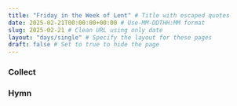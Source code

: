 ```yaml
---
title: "Friday in the Week of Lent" # Title with escaped quotes
date: 2025-02-21T00:00:00+00:00 # Use-MM-DDTHH:MM format
slug: 2025-02-21 # Clean URL using only date
layout: "days/single" # Specify the layout for these pages
draft: false # Set to true to hide the page
---
```


### Collect


### Hymn